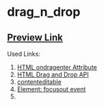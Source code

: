 # drag_n_drop

## [Preview Link](https://ingoo1.github.io/drag_n_drop/)

Used Links:

1. [HTML ondragenter Attribute](https://www.w3schools.com/html/html5_draganddrop.asp)
2. [HTML Drag and Drop API](https://www.w3schools.com/html/html5_draganddrop.asp)
3. [contenteditable](https://developer.mozilla.org/en-US/docs/Web/HTML/Global_attributes/contenteditable)
4. [Element: focusout event](https://developer.mozilla.org/en-US/docs/Web/API/Element/focusout_event)
5. []()
